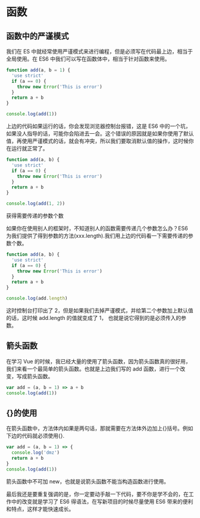# 函数

## 函数中的严谨模式

我们在 ES 中就经常使用严谨模式来进行编程，但是必须写在代码最上边，相当于全局使用。在 ES6 中我们可以写在函数体中，相当于针对函数来使用。

```js
function add(a, b = 1) {
  'use strict'
  if (a == 0) {
    throw new Error('This is error')
  }
  return a + b
}

console.log(add(1))
```

上边的代码如果运行的话，你会发现浏览器控制台报错，这是 ES6 中的一个坑，如果没人指导的话，可能你会陷进去一会。这个错误的原因就是如果你使用了默认值，再使用严谨模式的话，就会有冲突，所以我们要取消默认值的操作，这时候你在运行就正常了。

```js
function add(a, b) {
  'use strict'
  if (a == 0) {
    throw new Error('This is error')
  }
  return a + b
}

console.log(add(1, 2))
```

获得需要传递的参数个数

如果你在使用别人的框架时，不知道别人的函数需要传递几个参数怎么办？ES6 为我们提供了得到参数的方法(xxx.length).我们用上边的代码看一下需要传递的参数个数。

```js
function add(a, b) {
  'use strict'
  if (a == 0) {
    throw new Error('This is error')
  }
  return a + b
}

console.log(add.length)
```

这时控制台打印出了 2，但是如果我们去掉严谨模式，并给第二个参数加上默认值的话，这时候 add.length 的值就变成了 1， 也就是说它得到的是必须传入的参数。

## 箭头函数

在学习 Vue 的时候，我已经大量的使用了箭头函数，因为箭头函数真的很好用，我们来看一个最简单的箭头函数。也就是上边我们写的 add 函数，进行一个改变，写成箭头函数。

```js
var add = (a, b = 1) => a + b
console.log(add(1))
```

## {}的使用

在箭头函数中，方法体内如果是两句话，那就需要在方法体外边加上{}括号。例如下边的代码就必须使用{}.

```js
var add = (a, b = 1) => {
  console.log('dmz')
  return a + b
}
console.log(add(1))
```

箭头函数中不可加 new，也就是说箭头函数不能当构造函数进行使用。

最后我还是要重复强调的是，你一定要动手敲一下代码，要不你是学不会的，在工作中的改变就是学习了 ES6 得语法，在写新项目的时候尽量使用 ES6 带来的便利和特点，这样才能快速成长。
